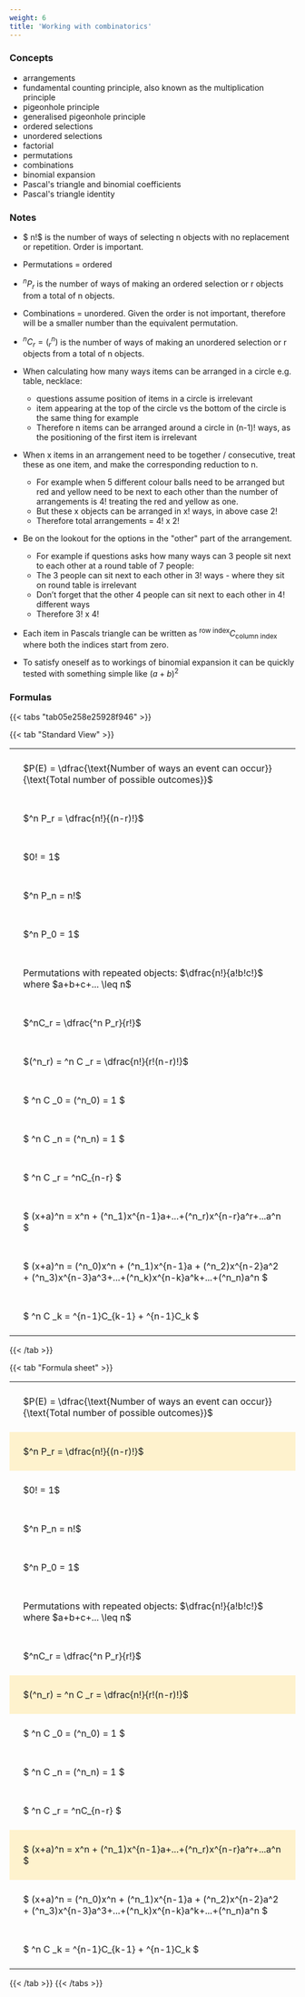 ```yaml
---
weight: 6
title: 'Working with combinatorics'
---
```



###   Concepts 

 - arrangements
 - fundamental counting principle, also known as the multiplication principle
 - pigeonhole principle
 - generalised pigeonhole principle
 - ordered selections
 - unordered selections
 - factorial
 - permutations
 - combinations
 - binomial expansion
 - Pascal's triangle and binomial coefficients
 - Pascal's triangle identity


###   Notes 

 - $ n!$ is the number of ways of selecting n objects with no replacement or repetition.  Order is important.

 - Permutations = ordered

 - $^nP_r$ is the number of ways of making an ordered selection or r objects from a total of n objects.

 - Combinations = unordered.  Given the order is not important, therefore will be a smaller number than the equivalent permutation.

 - $^nC_r = (^n_r)$ is the number of ways of making an unordered selection or r objects from a total of n objects.

 - When calculating how many ways items can be arranged in a circle e.g. table, necklace:
    * questions assume position of items in a circle is irrelevant
    * item appearing at the top of the circle vs the bottom of the circle is the same thing for example
    * Therefore n items can be arranged around a circle in (n-1)! ways, as the positioning of the first item is irrelevant

 - When x items in an arrangement need to be together / consecutive, treat these as one item, and make the corresponding reduction to n.
     * For example when 5 different colour balls need to be arranged but red and yellow need to be next to each other than the number of arrangements is 4! treating the red and yellow as one.
     * But these x objects can be arranged in x! ways, in above case 2!
    * Therefore total arrangements  = 4! x 2!

 - Be on the lookout for the options in the "other" part of the arrangement.
    * For example if questions asks how many ways can 3 people sit next to each other at a round table of 7 people:
    * The 3 people can sit next to each other in 3! ways  - where they sit on round table is irrelevant
    * Don’t forget that the other 4 people can sit next to each other in 4! different ways
    * Therefore 3! x 4!

 - Each item in Pascals triangle can be written as $^{\text{row index}}C_{\text{column index}}$ where both the indices start from zero.
 
 - To satisfy oneself as to workings of binomial expansion it can be quickly tested with something simple like $(a+b)^2$



### Formulas
{{< tabs "tab05e258e25928f946" >}}

{{< tab "Standard View" >}}

<style type="text/css">
#T_NONE05e258e25928f946 th.col_heading {
  text-align: left;
  font-size: 1em;
}
#T_NONE05e258e25928f946 td {
  text-align: left;
  font-size: 1em;
  padding: 1.5em;
}
</style>
<table id="T_NONE05e258e25928f946">
  <thead>
  </thead>
  <tbody>
    <tr>
      <td id="T_NONE05e258e25928f946_row0_col0" class="data row0 col0" >$P(E) = \dfrac{\text{Number of ways an event can occur}}{\text{Total number of possible outcomes}}$</td>
    </tr>
    <tr>
      <td id="T_NONE05e258e25928f946_row1_col0" class="data row1 col0" >$^n P_r = \dfrac{n!}{(n-r)!}$</td>
    </tr>
    <tr>
      <td id="T_NONE05e258e25928f946_row2_col0" class="data row2 col0" >$0! = 1$</td>
    </tr>
    <tr>
      <td id="T_NONE05e258e25928f946_row3_col0" class="data row3 col0" >$^n P_n = n!$</td>
    </tr>
    <tr>
      <td id="T_NONE05e258e25928f946_row4_col0" class="data row4 col0" >$^n P_0 = 1$</td>
    </tr>
    <tr>
      <td id="T_NONE05e258e25928f946_row5_col0" class="data row5 col0" >Permutations with repeated objects: $\dfrac{n!}{a!b!c!}$ where $a+b+c+... \leq n$</td>
    </tr>
    <tr>
      <td id="T_NONE05e258e25928f946_row6_col0" class="data row6 col0" >$^nC_r = \dfrac{^n P_r}{r!}$</td>
    </tr>
    <tr>
      <td id="T_NONE05e258e25928f946_row7_col0" class="data row7 col0" >$(^n_r) = ^n C _r = \dfrac{n!}{r!(n-r)!}$</td>
    </tr>
    <tr>
      <td id="T_NONE05e258e25928f946_row8_col0" class="data row8 col0" >$ ^n C _0 = (^n_0) = 1 $</td>
    </tr>
    <tr>
      <td id="T_NONE05e258e25928f946_row9_col0" class="data row9 col0" >$ ^n C _n = (^n_n) = 1 $</td>
    </tr>
    <tr>
      <td id="T_NONE05e258e25928f946_row10_col0" class="data row10 col0" >$ ^n C _r = ^nC_{n-r} $</td>
    </tr>
    <tr>
      <td id="T_NONE05e258e25928f946_row11_col0" class="data row11 col0" >$ (x+a)^n = x^n + (^n_1)x^{n-1}a+...+(^n_r)x^{n-r}a^r+...a^n    $</td>
    </tr>
    <tr>
      <td id="T_NONE05e258e25928f946_row12_col0" class="data row12 col0" >$ (x+a)^n = (^n_0)x^n + (^n_1)x^{n-1}a + (^n_2)x^{n-2}a^2 + (^n_3)x^{n-3}a^3+...+(^n_k)x^{n-k}a^k+...+(^n_n)a^n $</td>
    </tr>
    <tr>
      <td id="T_NONE05e258e25928f946_row13_col0" class="data row13 col0" >$ ^n C _k = ^{n-1}C_{k-1} + ^{n-1}C_k $</td>
    </tr>
  </tbody>
</table>
{{< /tab >}}

{{< tab "Formula sheet" >}}

<style type="text/css">
#T_FORMULA_SHEET05e258e25928f946 th.col_heading {
  text-align: left;
  font-size: 1em;
}
#T_FORMULA_SHEET05e258e25928f946 td {
  text-align: left;
  font-size: 1em;
  padding: 1.5em;
}
#T_FORMULA_SHEET05e258e25928f946_row0_col0, #T_FORMULA_SHEET05e258e25928f946_row2_col0, #T_FORMULA_SHEET05e258e25928f946_row3_col0, #T_FORMULA_SHEET05e258e25928f946_row4_col0, #T_FORMULA_SHEET05e258e25928f946_row5_col0, #T_FORMULA_SHEET05e258e25928f946_row6_col0, #T_FORMULA_SHEET05e258e25928f946_row8_col0, #T_FORMULA_SHEET05e258e25928f946_row9_col0, #T_FORMULA_SHEET05e258e25928f946_row10_col0, #T_FORMULA_SHEET05e258e25928f946_row12_col0, #T_FORMULA_SHEET05e258e25928f946_row13_col0 {
  background-color: rgba(0,0,0,0);
}
#T_FORMULA_SHEET05e258e25928f946_row1_col0, #T_FORMULA_SHEET05e258e25928f946_row7_col0, #T_FORMULA_SHEET05e258e25928f946_row11_col0 {
  background-color: rgba(255,194,10, 0.2);
}
</style>
<table id="T_FORMULA_SHEET05e258e25928f946">
  <thead>
  </thead>
  <tbody>
    <tr>
      <td id="T_FORMULA_SHEET05e258e25928f946_row0_col0" class="data row0 col0" >$P(E) = \dfrac{\text{Number of ways an event can occur}}{\text{Total number of possible outcomes}}$</td>
    </tr>
    <tr>
      <td id="T_FORMULA_SHEET05e258e25928f946_row1_col0" class="data row1 col0" >$^n P_r = \dfrac{n!}{(n-r)!}$</td>
    </tr>
    <tr>
      <td id="T_FORMULA_SHEET05e258e25928f946_row2_col0" class="data row2 col0" >$0! = 1$</td>
    </tr>
    <tr>
      <td id="T_FORMULA_SHEET05e258e25928f946_row3_col0" class="data row3 col0" >$^n P_n = n!$</td>
    </tr>
    <tr>
      <td id="T_FORMULA_SHEET05e258e25928f946_row4_col0" class="data row4 col0" >$^n P_0 = 1$</td>
    </tr>
    <tr>
      <td id="T_FORMULA_SHEET05e258e25928f946_row5_col0" class="data row5 col0" >Permutations with repeated objects: $\dfrac{n!}{a!b!c!}$ where $a+b+c+... \leq n$</td>
    </tr>
    <tr>
      <td id="T_FORMULA_SHEET05e258e25928f946_row6_col0" class="data row6 col0" >$^nC_r = \dfrac{^n P_r}{r!}$</td>
    </tr>
    <tr>
      <td id="T_FORMULA_SHEET05e258e25928f946_row7_col0" class="data row7 col0" >$(^n_r) = ^n C _r = \dfrac{n!}{r!(n-r)!}$</td>
    </tr>
    <tr>
      <td id="T_FORMULA_SHEET05e258e25928f946_row8_col0" class="data row8 col0" >$ ^n C _0 = (^n_0) = 1 $</td>
    </tr>
    <tr>
      <td id="T_FORMULA_SHEET05e258e25928f946_row9_col0" class="data row9 col0" >$ ^n C _n = (^n_n) = 1 $</td>
    </tr>
    <tr>
      <td id="T_FORMULA_SHEET05e258e25928f946_row10_col0" class="data row10 col0" >$ ^n C _r = ^nC_{n-r} $</td>
    </tr>
    <tr>
      <td id="T_FORMULA_SHEET05e258e25928f946_row11_col0" class="data row11 col0" >$ (x+a)^n = x^n + (^n_1)x^{n-1}a+...+(^n_r)x^{n-r}a^r+...a^n    $</td>
    </tr>
    <tr>
      <td id="T_FORMULA_SHEET05e258e25928f946_row12_col0" class="data row12 col0" >$ (x+a)^n = (^n_0)x^n + (^n_1)x^{n-1}a + (^n_2)x^{n-2}a^2 + (^n_3)x^{n-3}a^3+...+(^n_k)x^{n-k}a^k+...+(^n_n)a^n $</td>
    </tr>
    <tr>
      <td id="T_FORMULA_SHEET05e258e25928f946_row13_col0" class="data row13 col0" >$ ^n C _k = ^{n-1}C_{k-1} + ^{n-1}C_k $</td>
    </tr>
  </tbody>
</table>
{{< /tab >}}
{{< /tabs >}}

